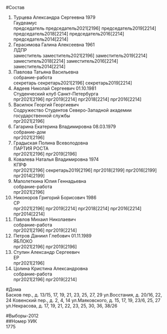 #Состав  
1. Турцева Александра Сергеевна 1979  
    Гаудеамус  
    председатель председатель2021[2196] председатель2019[2214] председатель2018[2214] председатель2016[2214] председатель2014[2214]  
2. Герасимова Галина Алексеевна 1961  
    ЛДПР  
    заместитель заместитель2021[2196] заместитель2019[2214] заместитель2018[2214] заместитель2016[2214] заместитель2014[2214]  
3. Павлова Татьяна Васильевна  
    собрание-работа  
    секретарь секретарь2021[2196] секретарь2019[2214]  
4. Авдеев Николай Сергеевич 01.10.1981  
    Студенческий клуб Санкт-Петербурга  
    прг2021[2196] прг2019[2214] прг2018[2214] прг2016[2214]  
5. Василюк Георгий Георгиевич  
    Содружество Студентов Северо-Западной академии государственной службы  
    прг2021[2196]  
6. Гагарина Екатерина Владимировна 08.03.1979  
    собрание-дом  
    прг2021[2196]  
7. Градыская Полина Всеволодовна  
    ПАРТИЯ РОСТА  
    прг2021[2196] прг2019[2196]  
8. Ковалева Наталья Владимировна 1974  
    КПРФ  
    прг2021[2196] секретарь2019[2196] прг2018[2199] прг2016[2199] прг2014[2199]  
9. Малолеткина Юлия Геннадьевна  
    собрание-работа  
    прг2021[2196]  
10. Никоноров Григорий Борисович 1986  
    СР  
    прг2021[2196] прг2019[2214] прг2018[2214] прг2016[2214] прг2014[2214]  
11. Павлов Михаил Николаевич  
    собрание-работа  
    прг2021[2196] прг2019[2214]  
12. Петров Даниил Глебович 01.11.1989  
    ЯБЛОКО  
    прг2021[2196] прг2019[2196]  
13. Ступин Александр Сергеевич  
    ЕР  
    прг2021[2196]  
14. Цолина Кристина Александровна  
    собрание-работа  
    прг2021[2196] прг2019[2214]  

#Дома  
Басков пер., д. 13/15, 17, 19, 21, 23, 25, 27, 29 ул.Восстания, д. 20/16, 22, 24 Ковенский пер., д. 2, 4, 14 ул.Маяковского, д. 15, 17, 19, 23/6, 25, 27 ул.Некрасова, д. 17, 19, 21, 22, 23, 25, 30, 36, 38/26  
  
#Выборы-2012  
##Номер УИК  
1775  
